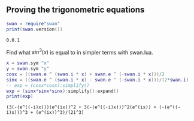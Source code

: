 ## Proving the trigonometric equations


```lua
swan = require"swan"
print(swan.version())
```
```output[1](09/23/22 23:16:03)
0.0.1
```

Find what $sin^3(x)$ is equal to in simpler
terms with swan.lua.

```lua
x = swan.sym "x"
y = swan.sym "y"
cosx = ((swan.e ^ (swan.i * x) + swan.e ^ (-swan.i * x)))/2
sinx = ((swan.e ^ (swan.i * x) - swan.e ^ (-swan.i * x)))/(2*swan.i)
-- exp = (cosx*cosx):simplify()
exp = (sinx*sinx*sinx):simplify():expand()
print(exp)
```
```output[2](09/23/22 23:16:04)
(3(-(e^((-i)x)))(e^(ix))^2 + 3(-(e^((-i)x)))^2(e^(ix)) + (-(e^((-i)x)))^3 + (e^(ix))^3)/(2i^3)
```
